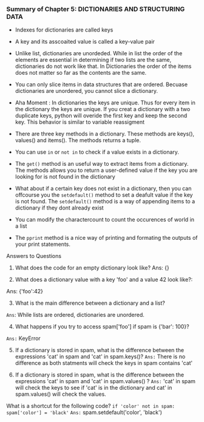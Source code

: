 ### Summary of Chapter 5: DICTIONARIES AND STRUCTURING DATA

* Indexes for dictionaries are called keys

* A key and its asscoaited value is called a key-value pair

* Unlike list, dictionaries are unordeded. While in list the order of the elements are essential in 
determining if two lists are the same, dictionaries do not work like that. In Dictionaries the order of the 
items does not matter so far as the contents are the same.


* You can only slice items in data structures that are ordered. Becuase dictionaries are unordered, you cannot slice a dictionary.

* Aha Moment : In dictionaries the keys are unique. Thus for every item in the dictionary the keys are unique. If you creat a dictionary with a two duplicate keys, python will overide the first key and keep the second key. This behavior is similar to variable reassigment

* There are three key methods in a dictionary.  These methods are keys(), values() and items(). The methods returns a tuple.

* You can use `in` or `not in` to check if a value exists in a dictionary.

* The `get()` method is an useful way to extract items from a dictionary. The methods allows you to return a user-defined value if the key you are looking for is not found in the dictionary

* What about if a certain key does not exist in a dictionary, then you can offcourse you the `setdefault()` method to set a deafult value if the key is not found. The  `setdefault()` method is  a way of appending items to a dictionary if they dont already exist

* You can modify the charactercount to count the occurences of world in a list



* The `pprint` method is a nice way of printing and formating the outputs of your print statements.



Answers to Questions

1. What does the code for an empty dictionary look like?
Ans: {}

2. What does a dictionary value with a key 'foo' and a value 42 look like?:

Ans: {'foo':42}

3. What is the main difference between a dictionary and a list?

`Ans`: While lists are ordered, dictionaries are unordered.

4. What happens if you try to access spam['foo'] if spam is {'bar': 100}?

`Ans:` KeyError

5.  If a dictionary is stored in spam, what is the difference between the 
expressions 'cat' in spam and 'cat' in spam.keys()?
`Ans:` There is no difference as both statments will check the keys in spam contains 'cat'


6. If a dictionary is stored in spam, what is the difference between the  expressions 'cat' in spam and 'cat' in spam.values() ? 
`Ans:`  'cat' in spam will check the keys to see if 'cat' is in the dictionary and  cat' in spam.values() will check the values.

What is a shortcut for the following code? 
`if 'color' not in spam:
    spam['color'] = 'black'`
`Ans:` spam.setdefault('color', 'black')

